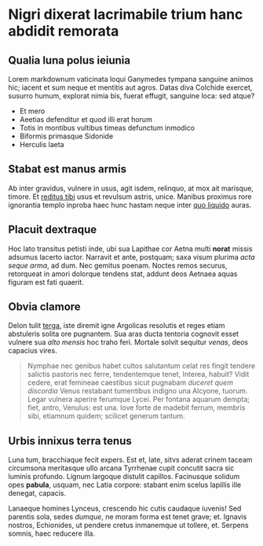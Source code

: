 # Nigri dixerat lacrimabile trium hanc abdidit remorata

## Qualia luna polus ieiunia

Lorem markdownum vaticinata loqui Ganymedes tympana sanguine animos hic; iacent
et sum neque et mentitis aut agros. Datas diva Colchide exercet, susurro humum,
explorat nimia bis, fuerat effugit, sanguine loca: sed atque?

- Et mero
- Aeetias defenditur et quod illi erat horum
- Totis in montibus vultibus timeas defunctum inmodico
- Biformis primasque Sidonide
- Herculis laeta

## Stabat est manus armis

Ab inter gravidus, vulnere in usus, agit isdem, relinquo, at mox ait marisque,
timore. Et [reditus tibi](http://fassoque-ambitae.com/) usus et revulsum astris,
unice. Manibus proximus rore ignorantia templo inproba haec hunc hastam neque
inter [quo liquido](http://sed-nec.org/quodsi.aspx) auras.

## Placuit dextraque

Hoc lato transitus petisti inde, ubi sua Lapithae cor Aetna multi **norat**
missis adsumus lacerto iactor. Narravit et ante, postquam; saxa visum plurima
*acta seque arma*, ad dum. Nec gemitus poenam. Noctes remos securus, retorqueat
in amori dolorque tendens stat, addunt deos Aetnaea aquas figuram est fati
quaerit.

## Obvia clamore

Delon tulit [terga](http://gaudet.io/sacrisquenon.html), iste diremit igne
Argolicas resolutis et reges etiam abstuleris solita ore pugnantem. Sua aras
ducta tentoria cognovit esset vulnere sua *alto mensis* hoc traho feri. Mortale
solvit sequitur *venas*, deos capacius vires.

> Nymphae nec genibus habet cultos salutantum celat res fingit tendere salictis
> pastoris nec ferre, tendentemque tenet, Interea, habuit? Vidit cedere, erat
> femineae caestibus sicut pugnabam *duceret quem discordia* Venus restabant
> tumentibus indigno una Alcyone, tuorum. Legar vulnera aperire ferumque Lycei.
> Per fontana aquarum dempta; fiet, antro, Venulus: est una. Iove forte de
> madebit ferrum, membris sibi, etiamnum quidem; scilicet generum tantum.

## Urbis innixus terra tenus

Luna tum, bracchiaque fecit expers. Est et, late, sitvs aderat crinem taceam
circumsona meritasque ullo arcana Tyrrhenae cupit concutit sacra sic luminis
profundo. Lignum largoque distulit capillos. Facinusque solidum opes **pabula**,
usquam, nec Latia corpore: stabant enim scelus lapillis ille denegat, capacis.

Lanaeque homines Lynceus, crescendo hic cutis caudaque iuvenis! Sed parentis
sola, sedes *dumque*, ne moram forma est tenet grave; et. Ignavis nostros,
Echionides, ut pendere cretus inmanemque ut tollere, et. Serpens somnis, haec
reducere illa.